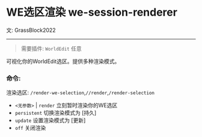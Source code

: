 # WE选区渲染 <Badge type="tip">we-session-renderer</Badge>

文: GrassBlock2022

-----

> 需要插件: `WorldEdit` 任意

可视化你的WorldEdit选区。提供多种渲染模式。

### 命令:
渲染选区: `/render-we-selection`,`//render`,`/render-selection`

- `<无参数>` | `render` 立刻暂时渲染你的WE选区
- `persistent` 切换渲染模式为 [持久]
- `update` 设置渲染模式为 [更新]
- `off` 关闭渲染